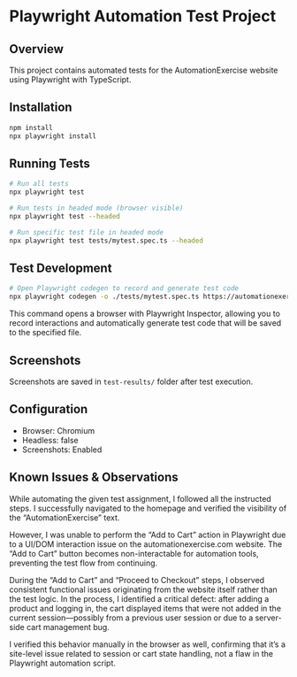 # Playwright Automation Test Project

## Overview
This project contains automated tests for the AutomationExercise website using Playwright with TypeScript.

## Installation
```bash
npm install
npx playwright install
```

## Running Tests
```bash
# Run all tests
npx playwright test

# Run tests in headed mode (browser visible)
npx playwright test --headed

# Run specific test file in headed mode
npx playwright test tests/mytest.spec.ts --headed
```

## Test Development
```bash
# Open Playwright codegen to record and generate test code
npx playwright codegen -o ./tests/mytest.spec.ts https://automationexercise.com/
```
This command opens a browser with Playwright Inspector, allowing you to record interactions and automatically generate test code that will be saved to the specified file.

## Screenshots
Screenshots are saved in `test-results/` folder after test execution.

## Configuration
- Browser: Chromium
- Headless: false
- Screenshots: Enabled

## Known Issues & Observations

While automating the given test assignment, I followed all the instructed steps. I successfully navigated to the homepage and verified the visibility of the “AutomationExercise” text.

However, I was unable to perform the “Add to Cart” action in Playwright due to a UI/DOM interaction issue on the automationexercise.com website. The “Add to Cart” button becomes non-interactable for automation tools, preventing the test flow from continuing.

During the “Add to Cart” and “Proceed to Checkout” steps, I observed consistent functional issues originating from the website itself rather than the test logic. In the process, I identified a critical defect: after adding a product and logging in, the cart displayed items that were not added in the current session—possibly from a previous user session or due to a server-side cart management bug.

I verified this behavior manually in the browser as well, confirming that it’s a site-level issue related to session or cart state handling, not a flaw in the Playwright automation script.